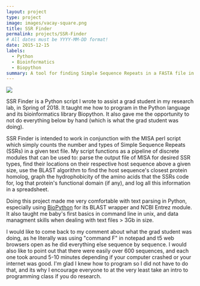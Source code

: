 ```yaml
---
layout: project
type: project
image: images/vacay-square.png
title: SSR Finder
permalink: projects/SSR-Finder
# All dates must be YYYY-MM-DD format!
date: 2015-12-15
labels:
  - Python
  - Bioinformatics
  - Biopython
summary: A tool for finding Simple Sequence Repeats in a FASTA file in conjunction with the MISA perl script.
---
```


<img class="ui medium right floated rounded image" src="../images/vacay-home-page.png">

SSR Finder is a Python script I wrote to assist a grad student in my research lab, in Spring of 2018. It taught me how to program in the Python language and its bioinformatics library Biopython. It also gave me the opportunity to not do everything below by hand (which is what the grad student was doing).

SSR Finder is intended to work in conjunction with the MISA perl script which simply counts the number and types of Simple Sequence Repeats (SSRs) in a given text file. My script functions as a pipeline of discrete modules that can be used to: parse the output file of MISA for desired SSR types, find their locations on their respective host sequence above a given size, use the BLAST algorithm to find the host sequence's closest protein homolog, graph the hydrophobicity of the amino acids that the SSRs code for, log that protein's functional domain (if any), and log all this information in a spreadsheet. 

Doing this project made me very comfortable with text parsing in Python, especially using [BioPython](https://biopython.org/) for its BLAST wrapper and NCBI Entrez module. It also taught me baby's first basics in command line in unix, and data managment skills when dealing with text files > 3Gb in size.

I would like to come back to my comment about what the grad student was doing, as he literally was using "command F" in notepad and t5 web browsers open as he did everything else sequence by sequence. I would also like to point out that there were easily over 600 sequences, and each one took around 5-10 minutes depending if your computer crashed or your internet was good. I'm glad I knew how to program so I did not have to do that, and its why I encourage everyone to at the very least take an intro to programming class if you do research.
